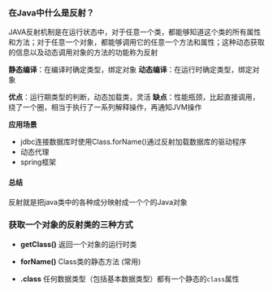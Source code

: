 ### 在Java中什么是反射？
JAVA反射机制是在运行状态中，对于任意一个类，都能够知道这个类的所有属性和方法；对于任意一个对象，都能够调用它的任意一个方法和属性；这种动态获取的信息以及动态调用对象的方法的功能称为反射

**静态编译**：在编译时确定类型，绑定对象
**动态编译**：在运行时确定类型，绑定对象

**优点**：运行期类型的判断，动态加载类，灵活
**缺点**：性能瓶颈，比起直接调用，绕了一个圈，相当于执行了一系列解释操作，再通知JVM操作

**应用场景**
+ jdbc连接数据库时使用Class.forName()通过反射加载数据库的驱动程序
+ 动态代理
+ spring框架

#### 总结
反射就是把java类中的各种成分映射成一个个的Java对象

### 获取一个对象的反射类的三种方式
- **getClass()** 返回一个对象的运行时类

- **forName()** Class类的静态方法 (常用)

- **.class** 任何数据类型（包括基本数据类型）都有一个静态的`class`属性


